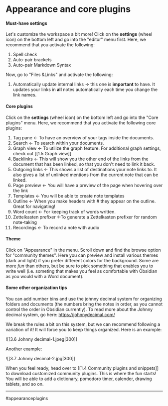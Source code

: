 # Appearance and core plugins

#### Must-have settings
Let's customize the workspace a bit more! Click on the **settings** (wheel icon) on the bottom left and go into the "editor" menu first. Here, we recommend that you activate the following:
1. Spell check
2. Auto-pair brackets
3. Auto-pair Markdown Syntax


Now, go to "Files &Links" and activate the following:
1. Automatically update internal links -> this one is **important** to have. It updates your links in **all** notes automatically each time you change the link names.


#### Core plugins
 Click on the **settings** (wheel icon) on the bottom left and go into the "Core plugins"  menu. Here, we recommend that you activate the following core plugins:

1.  Tag pane <- To have an overview of your tags inside the documents.
2.  Search <- To search within your documents.
3.  Graph view <- To utilize the graph feature. For additional graph settings, check out [[1.5 Graph view]]
4.  Backlinks <- This will show you the other end of the links from the document that has been linked, so that you don't need to link it back.
5.  Outgoing links <- This shows a list of destinations your note links to. It also gives a list of unlinked mentions from the current note that can be linked.
6.  Page preview <- You will have a preview of the page when hovering over the link
7.  Templates <- You will be able to create note templates
8.  Outline <- When you make headers with # they appear on the outline. Great for navigating!
9.  Word count <- For keeping track of words written.
10.  Zettelkasten prefixer <-To generate a Zettelkasten prefixer for random note-taking
11.  Recordings <- To record a note with audio


#### Theme
Click on "Appearance" in the menu. Scroll down and find the browse option for "community themes". Here you can preview and install various themes (dark and light) if you prefer different colors for the background. Some are more *fun* than others, but be sure to pick something that enables you to write well (i.e. someting that makes you feel as comfortable with Obsidian as you would with a Word document).


#### Some other organization tips
You can add number bins and use the johnny decimal system for organizing folders and documents (the numbers bring the notes in order, as you cannot control the order in Obsidian currently). 
To read more about the Johnny decimal system, go here: https://johnnydecimal.com/

We break the rules a bit on this system, but we can recommend following a variation of it! It will force you to keep things organized. Here is an example:

![[3.6 Johnny decimal-1.jpeg|300]]

Another example:

![[3.7 Johnny decimal-2.jpg|300]]

When you feel ready, head over to [[1.4 Community plugins and snippets]] to download customized community plugins. This is where the fun starts! You will be able to add a dictionary, pomodoro timer, calender, drawing tablets, and so on.






---
#appearanceplugins
